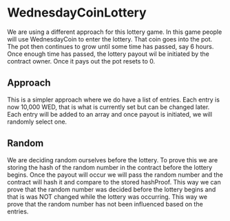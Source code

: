 # WednesdayCoinLottery
We are using a different approach for this lottery game. In this game people will use WednesdayCoin to enter the lottery. That coin goes into the pot. The pot then continues to grow until some time has passed, say 6 hours. Once enough time has passed, the lottery payout wil be initiated by the contract owner. Once it pays out the pot resets to 0.

## Approach
This is a simpler approach where we do have a list of entries. Each entry is now 10,000 WED, that is what is currently set but can be changed later. Each entry will be added to an array and once payout is initiated, we will randomly select one.

## Random
We are deciding random ourselves before the lottery. To prove this we are storing the hash of the random number in the contract before the lottery begins. Once the payout will occur we will pass the random number and the contract will hash it and compare to the stored hashProof. This way we can prove that the random number was decided before the lottery begins and that is was NOT changed while the lottery was occurring. This way we prove that the random number has not been influenced based on the entries.

